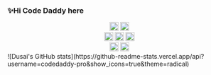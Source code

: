 ### ✨Hi Code Daddy here

<!--
**codedaddy-pro/codedaddy-pro** is a ✨ _special_ ✨ repository because its `README.md` (this file) appears on your GitHub profile.

Here are some ideas to get you started:

- 🔭 I’m currently working on ...
- 🌱 I’m currently learning ...
- 👯 I’m looking to collaborate on ...
- 🤔 I’m looking for help with ...
- 💬 Ask me about ...
- 📫 How to reach me: ...
- 😄 Pronouns: ...
- ⚡ Fun fact: ...
-->
<div align="center">
<img src="https://img.shields.io/badge/license-MIT-blue" height="20" alt="license-MIT-blue">
<img src="https://img.shields.io/badge/language-python-blue" height="20" alt="language-python">
<br>
<img src="https://img.shields.io/badge/CentOS-7.x-informational" height="20" alt="CentOS-7.x">
<img src="https://img.shields.io/badge/Ubuntu->=18.04-orange" height="20" alt="Ubuntu->=18.04-orange">
<img src="https://img.shields.io/badge/python->=3.8.x-blue" height="20" alt="python->=3.8.x-blue"><br>
<img src="https://img.shields.io/badge/mosquitto->=1.6.10-brightgreen" height="20" alt="mosquitto->=1.6.10-brightgreen"> <img src="https://img.shields.io/badge/paho--mqtt->=1.6.1-brightgreen" height="20" alt="paho--mqtt->=1.6.1-brightgreen">
</div>
![Dusai's GitHub stats](https://github-readme-stats.vercel.app/api?username=codedaddy-pro&show_icons=true&theme=radical)
<!--START_SECTION:waka-->
<!--END_SECTION:waka-->
